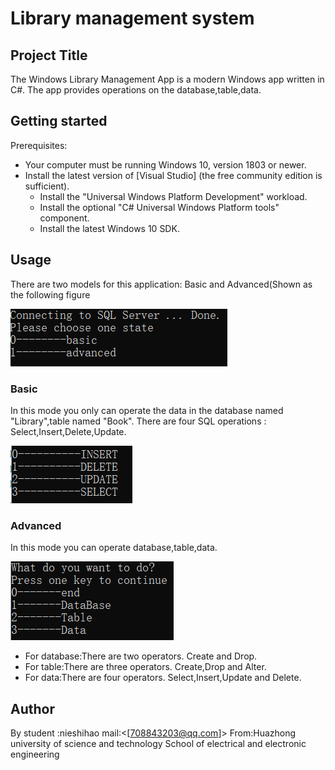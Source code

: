 # Library management system
## Project Title
The Windows Library Management App is  a modern Windows app written in C#.
The app provides operations on the database,table,data.

## Getting started
Prerequisites:
- Your computer must be running Windows 10, version 1803 or newer.
- Install the latest version of [Visual Studio] (the free community edition is sufficient).
  - Install the "Universal Windows Platform Development" workload.
  - Install the optional "C# Universal Windows Platform tools" component.
  - Install the latest Windows 10 SDK.
  
## Usage
There are two models for this application: Basic and Advanced(Shown as the following figure

![Figure 1](Pictures\Figure1.png)

### Basic
In this mode you only can operate the data in the database named "Library",table named "Book".
There are four SQL operations : Select,Insert,Delete,Update.

![Figure 2](Pictures\Figure2.png)

### Advanced
In this mode you can operate database,table,data.

![](Pictures\Figure3.png)

- For database:There are two operators. Create and Drop.
- For table:There are three operators. Create,Drop and Alter.
- For data:There are four operators. Select,Insert,Update and Delete.


## Author
 By student :nieshihao
  mail:<[708843203@qq.com]>
 From:Huazhong university of science and technology School of electrical and electronic engineering 